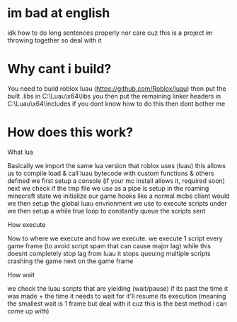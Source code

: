 # im bad at english
idk how to do long sentences properly nor care cuz this is a project im throwing together so deal with it

# Why cant i build?

You need to build roblox luau (https://github.com/Roblox/luau)
then put the built .libs in C:\Luau\x64\libs
you then put the remaining linker headers in C:\Luau\x64\includes
if you dont know how to do this then dont bother me

# How does this work?

What lua

Basically we import the same lua version that roblox uses (luau) this allows us to compile load & call luau bytecode with custom functions & others defined
we first setup a console (if your mc install allows it, required soon)
next we check if the tmp file we use as a pipe is setup in the roaming minecraft state
we initialize our game hooks like a normal mcbe client would we then setup the global luau envrionment we use to execute scripts under
we then setup a while true loop to constantly queue the scripts sent



How execute

Now to where we execute and how we execute. we execute 1 script every game frame (to avoid script spam that can cause major lag) while this doesnt completely stop lag from luau it stops queuing multiple scripts crashing the game next on the game frame



How wait

we check the luau scripts that are yielding (wait/pause) if its past the time it was made + the time it needs to wait for it'll resume its execution (meaning the smallest wait is 1 frame but deal with it cuz this is the best method i can come up with)

